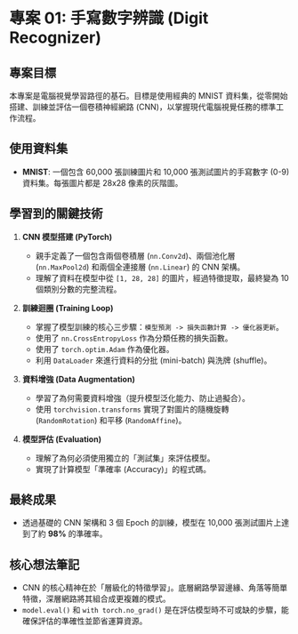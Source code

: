 # 專案 01: 手寫數字辨識 (Digit Recognizer)

## 專案目標

本專案是電腦視覺學習路徑的基石。目標是使用經典的 MNIST 資料集，從零開始搭建、訓練並評估一個卷積神經網路 (CNN)，以掌握現代電腦視覺任務的標準工作流程。

## 使用資料集

- **MNIST**: 一個包含 60,000 張訓練圖片和 10,000 張測試圖片的手寫數字 (0-9) 資料集。每張圖片都是 28x28 像素的灰階圖。

## 學習到的關鍵技術

1.  **CNN 模型搭建 (PyTorch)**
    - 親手定義了一個包含兩個卷積層 (`nn.Conv2d`)、兩個池化層 (`nn.MaxPool2d`) 和兩個全連接層 (`nn.Linear`) 的 CNN 架構。
    - 理解了資料在模型中從 `[1, 28, 28]` 的圖片，經過特徵提取，最終變為 10 個類別分數的完整流程。

2.  **訓練迴圈 (Training Loop)**
    - 掌握了模型訓練的核心三步驟：`模型預測 -> 損失函數計算 -> 優化器更新`。
    - 使用了 `nn.CrossEntropyLoss` 作為分類任務的損失函數。
    - 使用了 `torch.optim.Adam` 作為優化器。
    - 利用 `DataLoader` 來進行資料的分批 (mini-batch) 與洗牌 (shuffle)。

3.  **資料增強 (Data Augmentation)**
    - 學習了為何需要資料增強（提升模型泛化能力、防止過擬合）。
    - 使用 `torchvision.transforms` 實現了對圖片的隨機旋轉 (`RandomRotation`) 和平移 (`RandomAffine`)。

4.  **模型評估 (Evaluation)**
    - 理解了為何必須使用獨立的「測試集」來評估模型。
    - 實現了計算模型「準確率 (Accuracy)」的程式碼。

## 最終成果

- 透過基礎的 CNN 架構和 3 個 Epoch 的訓練，模型在 10,000 張測試圖片上達到了約 **98%** 的準確率。

## 核心想法筆記

- CNN 的核心精神在於「層級化的特徵學習」。底層網路學習邊緣、角落等簡單特徵，深層網路將其組合成更複雜的模式。
- `model.eval()` 和 `with torch.no_grad()` 是在評估模型時不可或缺的步驟，能確保評估的準確性並節省運算資源。